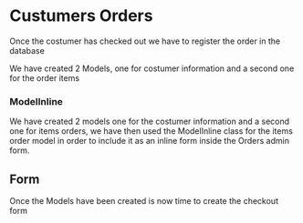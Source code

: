 # Custumers Orders

Once the costumer has checked out we have to register the order in the database 

We have created 2 Models, one for costumer information and a second one for the order items
### ModelInline

We have created 2 models one for the costumer information and a second one for items orders, we have then used the ModelInline class for the items order model in order to include it as an inline form inside the Orders admin form.

## Form
Once the Models have been created is now time to create the checkout form 

